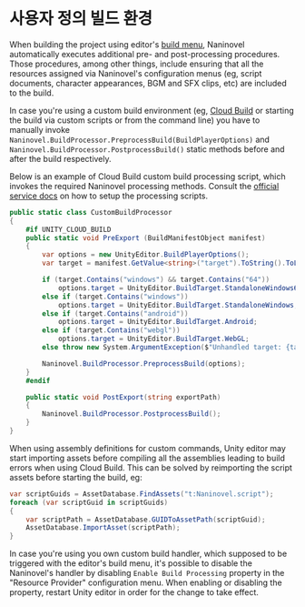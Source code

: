 # 사용자 정의 빌드 환경

When building the project using editor's [build menu](https://docs.unity3d.com/Manual/BuildSettings.html), Naninovel automatically executes additional pre- and post-processing procedures. Those procedures, among other things, include ensuring that all the resources assigned via Naninovel's configuration menus (eg, script documents, character appearances, BGM and SFX clips, etc) are included to the build.

In case you're using a custom build environment (eg, [Cloud Build](https://unity3d.com/unity/features/cloud-build) or starting the build via custom scripts or from the command line) you have to manually invoke `Naninovel.BuildProcessor.PreprocessBuild(BuildPlayerOptions)` and `Naninovel.BuildProcessor.PostprocessBuild()` static methods before and after the build respectively.

Below is an example of Cloud Build custom build processing script, which invokes the required Naninovel processing methods. Consult the [official service docs](https://docs.unity3d.com/Manual/UnityCloudBuildPreAndPostExportMethods.html) on how to setup the processing scripts.

```csharp
public static class CustomBuildProcessor
{
	#if UNITY_CLOUD_BUILD
    public static void PreExport (BuildManifestObject manifest)
    {
        var options = new UnityEditor.BuildPlayerOptions();
        var target = manifest.GetValue<string>("target").ToString().ToLower();

        if (target.Contains("windows") && target.Contains("64"))
            options.target = UnityEditor.BuildTarget.StandaloneWindows64;
        else if (target.Contains("windows"))
            options.target = UnityEditor.BuildTarget.StandaloneWindows;
        else if (target.Contains("android"))
            options.target = UnityEditor.BuildTarget.Android;
        else if (target.Contains("webgl"))
            options.target = UnityEditor.BuildTarget.WebGL;
        else throw new System.ArgumentException($"Unhandled target: {target}");

        Naninovel.BuildProcessor.PreprocessBuild(options);
    }
	#endif

    public static void PostExport(string exportPath)
    {
        Naninovel.BuildProcessor.PostprocessBuild();
    }
}
```

When using assembly definitions for custom commands, Unity editor may start importing assets before compiling all the assemblies leading to build errors when using Cloud Build. This can be solved by reimporting the script assets before starting the build, eg:

```csharp
var scriptGuids = AssetDatabase.FindAssets("t:Naninovel.script");
foreach (var scriptGuid in scriptGuids)
{
    var scriptPath = AssetDatabase.GUIDToAssetPath(scriptGuid);
    AssetDatabase.ImportAsset(scriptPath);
}
```

In case you're using you own custom build handler, which supposed to be triggered with the editor's build menu, it's possible to disable the Naninovel's handler by disabling `Enable Build Processing` property in the "Resource Provider" configuration menu. When enabling or disabling the property, restart Unity editor in order for the change to take effect.
